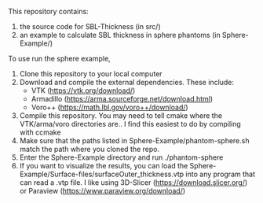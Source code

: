 This repository contains:
1) the source code for SBL-Thickness (in src/)
2) an example to calculate SBL thickness in sphere phantoms (in Sphere-Example/)

To use run the sphere example,
1) Clone this repository to your local computer
2) Download and compile the external dependencies. These include:
   - VTK (https://vtk.org/download/)
   - Armadillo (https://arma.sourceforge.net/download.html)
   - Voro++ (https://math.lbl.gov/voro++/download/)
3) Compile this repository. You may need to tell cmake where the VTK/arma/voro directories are.. I find this easiest to do by compiling with ccmake
4) Make sure that the paths listed in Sphere-Example/phantom-sphere.sh match the path where you cloned the repo.
4) Enter the Sphere-Example directory and run ./phantom-sphere
5) If you want to visualize the results, you can load the Sphere-Example/Surface-files/surfaceOuter_thickness.vtp into any program that can read a .vtp file. I like using 3D-Slicer (https://download.slicer.org/) or Paraview (https://www.paraview.org/download/)